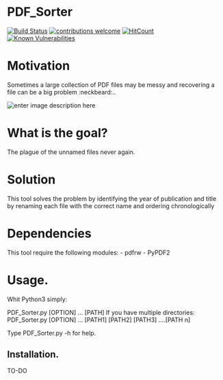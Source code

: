 # PDF_Sorter
[![Build Status](https://travis-ci.org/J0MS/PDF_Sorter.svg?branch=master)](https://travis-ci.org/J0MS/PDF_Sorter)  [![contributions welcome](https://img.shields.io/badge/contributions-welcome-brightgreen.svg?style=flat)](https://github.com/J0MS/PDF_Sorter)  [![HitCount](http://hits.dwyl.com/{username}/{project-name}.svg)](http://hits.dwyl.com/{username}/{project-name})  [![Known Vulnerabilities](https://snyk.io/test/github/J0MS/PDF_Sorter/badge.svg?targetFile=requirements.txt)](https://snyk.io/test/github/J0MS/PDF_Sorter?targetFile=requirements.txt)

# Motivation
Sometimes a large collection of PDF files may be messy and recovering a file can be a big problem :neckbeard:..

![enter image description here](https://user-images.githubusercontent.com/33983632/42955638-957553d6-8b9b-11e8-8e85-5cf4a8e7b6a9.PNG)

# What is the goal?
The plague of the unnamed files never again.

# Solution
This tool solves the problem by identifying the year of publication and title by renaming each file with the correct name and ordering chronologically


# Dependencies

This tool require the  following modules:
	- pdfrw
	-  PyPDF2


# Usage.

Whit Python3 simply: 

PDF_Sorter.py [OPTION] ... [PATH]
If you have multiple directories:
PDF_Sorter.py [OPTION] ... [PATH1] [PATH2] [PATH3] ....[PATH n]


Type PDF_Sorter.py -h for help.


##  Installation.

TO-DO
